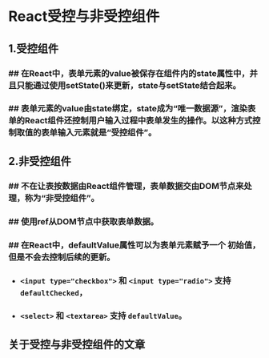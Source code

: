 # React受控与非受控组件

## 1.受控组件

### ## 在React中，表单元素的value被保存在组件内的state属性中，并且只能通过使用setState()来更新，state与setState结合起来。

### ## 表单元素的value由state绑定，state成为“唯一数据源”，渲染表单的React组件还控制用户输入过程中表单发生的操作。以这种方式控制取值的表单输入元素就是“受控组件”。

## 2.非受控组件

### ## 不在让表按数据由React组件管理，表单数据交由DOM节点来处理，称为“非受控组件”。

### ## 使用ref从DOM节点中获取表单数据。

### ## 在React中，defaultValue属性可以为表单元素赋予一个 初始值，但是不会去控制后续的更新。

- ###  `<input type="checkbox">` 和 `<input type="radio">` 支持 `defaultChecked`，

- ###  `<select>` 和 `<textarea>` 支持 `defaultValue`。

## <a src="https://goshacmd.com/controlled-vs-uncontrolled-inputs-react/">关于受控与非受控组件的文章</a>

